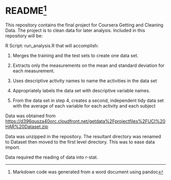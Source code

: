 README[^1]
==========

This repository contains the final project for Coursera Getting and
Cleaning Data. The project is to clean data for later analysis. Included
in this repository will be:

R Script: run\_analysis.R that will accomplish:

1.  Merges the training and the test sets to create one data set.

2.  Extracts only the measurements on the mean and standard deviation
    for each measurement.

3.  Uses descriptive activity names to name the activities in the data
    set

4.  Appropriately labels the data set with descriptive variable names.

5.  From the data set in step 4, creates a second, independent tidy data
    set with the average of each variable for each activity and each
    subject

Data was obtained from
<https://d396qusza40orc.cloudfront.net/getdata%2Fprojectfiles%2FUCI%20HAR%20Dataset.zip>

Data was unzipped in the repository. The resultant directory was renamed
to Dataset then moved to the first level directory. This was to ease
data import.

Data required the reading of data into r-stat.

[^1]: Markdown code was generated from a word document using pandoc
